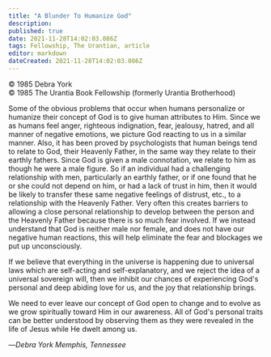```yaml
---
title: "A Blunder To Humanize God"
description: 
published: true
date: 2021-11-28T14:02:03.086Z
tags: Fellowship, The Urantian, article
editor: markdown
dateCreated: 2021-11-28T14:02:03.086Z
---
```


<p class="v-card v-sheet theme--light grey lighten-3 px-2">© 1985 Debra York<br>© 1985 The Urantia Book Fellowship (formerly Urantia Brotherhood)</p>

Some of the obvious problems that occur when humans personalize or humanize their concept of God is to give human attributes to Him. Since we as humans feel anger, righteous indignation, fear, jealousy, hatred, and all manner of negative emotions, we picture God reacting to us in a similar manner. Also, it has been proved by psychologists that human beings tend to relate to God, their Heavenly Father, in the same way they relate to their earthly fathers. Since God is given a male connotation, we relate to him as though he were a male figure. So if an individual had a challenging relationship with men, particularly an earthly father, or if one found that he or she could not depend on him, or had a lack of trust in him, then it would be likely to transfer these same negative feelings of distrust, etc., to a relationship with the Heavenly Father. Very often this creates barriers to allowing a close personal relationship to develop between the person and the Heavenly Father because there is so much fear involved. If we instead understand that God is neither male nor female, and does not have our negative human reactions, this will help eliminate the fear and blockages we put up unconsciously.

If we believe that everything in the universe is happening due to universal laws which are self-acting and self-explanatory, and we reject the idea of a universal sovereign will, then we inhibit our chances of experiencing God's personal and deep abiding love for us, and the joy that relationship brings.

We need to ever leave our concept of God open to change and to evolve as we grow spiritually toward Him in our awareness. All of God's personal traits can be better understood by observing them as they were revealed in the life of Jesus while He dwelt among us.

—_Debra York_
_Memphis, Tennessee_